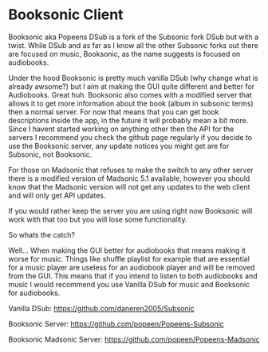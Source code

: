 Booksonic Client
===================

Booksonic aka Popeens DSub is a fork of the Subsonic fork DSub but with a twist.
While DSub and as far as I know all the other Subsonic forks out there are focused on music, Booksonic, as the name suggests is focused on audiobooks.

Under the hood Booksonic is pretty much vanilla DSub (why change what is already awsome?) but I aim at making the GUI quite different and better for Audiobooks. Great huh.
Booksonic also comes with a modified server that allows it to get more information about the book (album in subsonic terms) then a normal server. 
For now that means that you can get book descriptions inside the app, in the future it will probably mean a bit more.
Since I havent started working on anything other then the API for the servers I recommend you check the github page regularly if you decide to use the Booksonic server, any update notices you might get are for Subsonic, not Booksonic.

For those on Madsonic that refuses to make the switch to any other server there is a modified version of Madsonic 5.1 available, however you should know that the Madsonic version will not get any updates to the web client and will only get API updates.

If you would rather keep the server you are using right now Booksonic will work with that too but you will lose some functionality.

So whats the catch? 

Well... When making the GUI better for audiobooks that means making it worse for music. Things like shuffle playlist for example that are essential for a music player are useless for an audiobook player and will be removed from the GUI.
This means that if you intend to listen to both audiobooks and music I would recommend you use Vanilla DSub for music and Booksonic for audiobooks.

Vanilla DSub: https://github.com/daneren2005/Subsonic

Booksonic Server: https://github.com/popeen/Popeens-Subsonic

Booksonic Madsonic Server: https://github.com/popeen/Popeens-Madsonic
